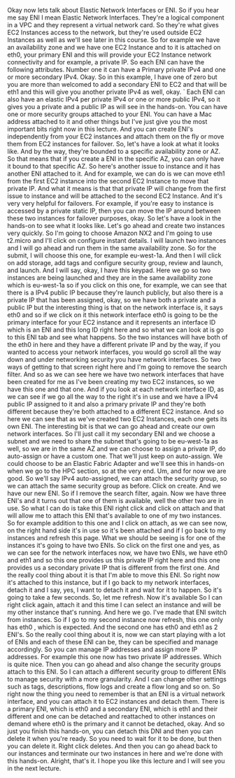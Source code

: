
<v Instructor>Okay now lets talk about</v>
Elastic Network Interfaces or ENI.
So if you hear me say ENI I mean
Elastic Network Interfaces.
They're a logical component in a VPC
and they represent a virtual network card.
So they're what gives EC2 Instances access to the network,
but they're used outside EC2 Instances as well
as we'll see later in this course.
So for example we have an availability zone
and we have one EC2 Instance
and to it is attached on eth0, your primary ENI
and this will provide your EC2 Instance network connectivity
and for example, a private IP.
So each ENI can have the following attributes.
Number one it can have a Primary private IPv4
and one or more secondary IPv4. Okay.
So in this example, I have one of zero but
you are more than welcomed to add a secondary ENI to EC2
and that will be eth1
and this will give you another private IPv4 as well, okay. `
Each ENI can also have an elastic IPv4 per private IPv4
or one or more public IPv4,
so it gives you a private and a public IP
as will see in the hands-on.
You can have one or more security groups attached
to your ENI.
You can have a Mac address attached to it
and other things but I've just give you
the most important bits right now in this lecture.
And you can create ENI's independently from
your EC2 instances
and attach them on the fly
or move them from EC2 instances for failover.
So, let's have a look at what it looks like.
And by the way, they're bounded
to a specific availability zone or AZ.
So that means that if you create a ENI in the specific AZ,
you can only have it bound to that specific AZ.
So here's another issue to instance
and it has another ENI attached to it.
And for example, we can do is we can move eth1
from the first EC2 instance into the second EC2 Instance
to move that private IP.
And what it means is that that private IP will change
from the first issue to instance
and will be attached to the second EC2 Instance.
And it's very very helpful for failovers.
For example, if you're easy to instance is accessed
by a private static IP,
then you can move the IP around between
these two instances for failover purposes, okay.
So let's have a look in the hands-on
to see what it looks like.
Let's go ahead and create two instances very quickly.
So I'm going to choose Amazon NX2
and I'm going to use t2.micro
and I'll click on configure instant details.
I will launch two instances
and I will go ahead and run them
in the same availability zone.
So for the submit, I will choose this one,
for example eu-west-1a.
And then I will click on add storage, add tags
and configure security group,
review and launch, and launch.
And I will say, okay, I have this keypad.
Here we go so two instances are being launched
and they are in the same availability zone
which is eu-west-1a so if you click on this one,
for example, we can see that there is a IPv4 public IP
because they're launch publicly,
but also there is a private IP that has been assigned, okay,
so we have both a private and a public IP
but the interesting thing is that
on the network interface is,
it says eth0
and so if we click on it this network interface eth0
is going to be the primary interface for your EC2 instance
and it represents an interface ID which is an ENI
and this long ID right here
and so what we can look at is go to this ENI tab
and see what happens.
So the two instances will have both of the eth0 in here
and they have a different private IP and by the way,
if you wanted to access your network interfaces,
you would go scroll all the way down
and under networking security you have network interfaces.
So two ways of getting to that screen right here
and I'm going to remove the search filter.
And so as we can see here we have two network interfaces
that have been created for me
as I've been creating my two EC2 instances,
so we have this one and that one.
And if you look at each network interface ID,
as we can see if we go all the way to the right it's in use
and we have a IPv4 public IP assigned to it
and also a primary private IP and they're both different
because they're both attached to a different EC2 instance.
And so here we can see that
as we've created two EC2 Instances,
each one gets its own ENI.
The interesting bit is that we can go ahead
and create our own network interfaces.
So I'll just call it my secondary ENI
and we choose a subnet
and we need to share the subnet
that's going to be eu-west-1a as well,
so we are in the same AZ
and we can choose to assign a private IP,
do auto-assign or have a custom one.
That we'll just keep on auto-assign.
We could choose to be an Elastic Fabric Adapter
and we'll see this in hands-on when we go
to the HPC section, so at the very end.
Um, and for now we are good.
So we'll say IPv4 auto-assigned,
we can attach the security group,
so we can attach the same security group as before.
Click on create.
And we have our new ENI.
So if I remove the search filter, again.
Now we have three ENI's and it turns out
that one of them is available,
well the other two are in use.
So what I can do is take this ENI right click
and click on attach and that will allow me
to attach this ENI that's available
to one of my two instances.
So for example addition to this one and I click on attach,
as we can see now, on the right hand side it's in use
so it's been attached
and if I go back to my instances and refresh this page.
What we should be seeing is for one of the instances
it's going to have two ENIs.
So click on the first one and yes,
as we can see for the network interfaces now,
we have two ENIs, we have eth0 and eth1
and so this one provides us this private IP right here
and this one provides us a secondary private IP
that is different from the first one.
And the really cool thing about it is that
I'm able to move this ENI.
So right now it's attached to this instance,
but if I go back to my network interfaces, detach it
and I say, yes, I want to detach it
and wait for it to happen.
So it's going to take a few seconds.
So, let me refresh.
Now it's available So I can right click again,
attach it and this time I can select an instance
and will be my other instance that's running.
And here we go. I've made that ENI switch from instances.
So if I go to my second instance now refresh,
this one only has eth0 , which is expected.
And the second one has eth0 and eth1 as 2 ENI's.
So the really cool thing about it is,
now we can start playing with a lot of ENIs
and each of these ENI can be,
they can be specified and manage accordingly.
So you can manage IP addresses and assign more IP addresses.
For example this one now has two private IP addresses.
Which is quite nice.
Then you can go ahead and also change
the security groups attach to this ENI.
So I can attach a different security group to different ENIs
to manage security with a more granularity.
And I can change other settings such as
tags, descriptions, flow logs and create a flow long
and so on.
So right now the thing you need to remember is that
an ENI is a virtual network interface,
and you can attach it to EC2 instances and detach them.
There is a primary ENI, which is eth0
and a secondary ENI, which is eth1 and their different
and one can be detached and reattached
to other instances on demand where eth0 is the primary
and it cannot be detached, okay.
And so just you finish this hands-on,
you can detach this DNI
and then you can delete it when you're ready.
So you need to wait for it to be done,
but then you can delete it.
Right click deletes.
And then you can go ahead back to our instances
and terminate our two instances in here
and we're done with this hands-on.
Alright, that's it.
I hope you like this lecture
and I will see you in the next lecture.